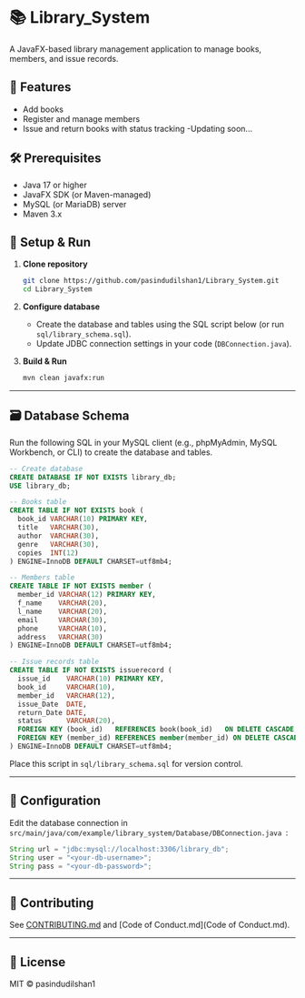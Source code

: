 # 📚 Library_System

A JavaFX-based library management application to manage books, members, and issue records.

## 🔧 Features

- Add books
- Register and manage members
- Issue and return books with status tracking
-Updating soon...

## 🛠️ Prerequisites

- Java 17 or higher
- JavaFX SDK (or Maven-managed)
- MySQL (or MariaDB) server
- Maven 3.x

## 🚀 Setup & Run

1. **Clone repository**
   ```bash
   git clone https://github.com/pasindudilshan1/Library_System.git
   cd Library_System
   ```

2. **Configure database**
   - Create the database and tables using the SQL script below (or run `sql/library_schema.sql`).
   - Update JDBC connection settings in your code (`DBConnection.java`).

3. **Build & Run**
   ```bash
   mvn clean javafx:run
   ```

---

## 🗃️ Database Schema

Run the following SQL in your MySQL client (e.g., phpMyAdmin, MySQL Workbench, or CLI) to create the database and tables.

```sql
-- Create database
CREATE DATABASE IF NOT EXISTS library_db;
USE library_db;

-- Books table
CREATE TABLE IF NOT EXISTS book (
  book_id VARCHAR(10) PRIMARY KEY,
  title   VARCHAR(30),
  author  VARCHAR(30),
  genre   VARCHAR(30),
  copies  INT(12)
) ENGINE=InnoDB DEFAULT CHARSET=utf8mb4;

-- Members table
CREATE TABLE IF NOT EXISTS member (
  member_id VARCHAR(12) PRIMARY KEY,
  f_name    VARCHAR(20),
  l_name    VARCHAR(20),
  email     VARCHAR(30),
  phone     VARCHAR(10),
  address   VARCHAR(30)
) ENGINE=InnoDB DEFAULT CHARSET=utf8mb4;

-- Issue records table
CREATE TABLE IF NOT EXISTS issuerecord (
  issue_id    VARCHAR(10) PRIMARY KEY,
  book_id     VARCHAR(10),
  member_id   VARCHAR(12),
  issue_Date  DATE,
  return_Date DATE,
  status      VARCHAR(20),
  FOREIGN KEY (book_id)   REFERENCES book(book_id)   ON DELETE CASCADE,
  FOREIGN KEY (member_id) REFERENCES member(member_id) ON DELETE CASCADE
) ENGINE=InnoDB DEFAULT CHARSET=utf8mb4;
```

Place this script in `sql/library_schema.sql` for version control.

---

## 📝 Configuration

Edit the database connection in `src/main/java/com/example/library_system/Database/DBConnection.java `:

```java
String url = "jdbc:mysql://localhost:3306/library_db";
String user = "<your-db-username>";
String pass = "<your-db-password>";
```

---

## 🤝 Contributing

See [CONTRIBUTING.md](CONTRIBUTING.md) and [Code of Conduct.md](Code of Conduct.md).

---

## 📄 License

MIT © pasindudilshan1


